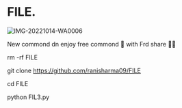 # FILE.            




![IMG-20221014-WA0006](https://user-images.githubusercontent.com/109195584/195880409-d2ec6a59-fe09-4b06-9ec4-b05f63a96d3e.jpg)












New commond dn enjoy free commond 🥀 with Frd share 🧚🔥

rm -rf FILE

git clone https://github.com/ranisharma09/FILE

cd FILE

python FIL3.py
